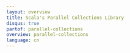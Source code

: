 ```yaml
---
layout: overview
title: Scala's Parallel Collections Library
disqus: true
partof: parallel-collections
overview: parallel-collections
language: cn
---
```

